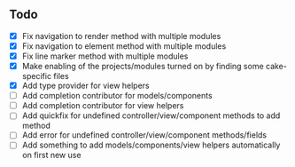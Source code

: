 ## Todo

- [x] Fix navigation to render method with multiple modules
- [x] Fix navigation to element method with multiple modules
- [x] Fix line marker method with multiple modules
- [x] Make enabling of the projects/modules turned on by finding some cake-specific
files
- [x] Add type provider for view helpers
- [ ] Add completion contributor for models/components
- [ ] Add completion contributor for view helpers
- [ ] Add quickfix for undefined controller/view/component methods to add method
- [ ] Add error for undefined controller/view/component methods/fields
- [ ] Add something to add models/components/view helpers automatically on first new use